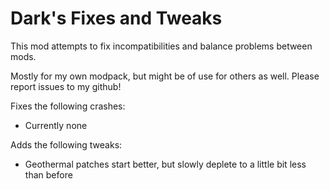 # Dark's Fixes and Tweaks
This mod attempts to fix incompatibilities and balance problems between mods.

Mostly for my own modpack, but might be of use for others as well.
Please report issues to my github!

Fixes the following crashes:
- Currently none

Adds the following tweaks:
- Geothermal patches start better, but slowly deplete to a little bit less than before

